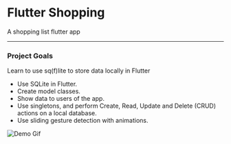 # Flutter Shopping

A shopping list flutter app

---

### Project Goals

Learn to use sq(f)lite to store data locally in Flutter

- Use SQLite in Flutter.
- Create model classes.
- Show data to users of the app.
- Use singletons, and perform Create, Read, Update and Delete (CRUD) actions on a local database.
- Use sliding gesture detection with animations.


![Demo Gif](./flutter-shopping.gif)
